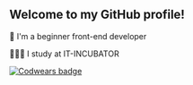 ## Welcome to my GitHub profile!

🚀 I'm a beginner front-end developer

🙇🏻‍♀️ I study at IT-INCUBATOR

[![Codwears badge](https://www.codewars.com/users/MarinaArmenovnaDev/badges/large)](https://www.codewars.com/users/MarinaArmenovnaDev/badges)



<!--
**MarinaArmenovnaDev/MarinaArmenovnaDev** is a ✨ _special_ ✨ repository because its `README.md` (this file) appears on your GitHub profile.

Here are some ideas to get you started:

- 🔭 I’m currently working on ...
- 🌱 I’m currently learning ...
- 👯 I’m looking to collaborate on ...
- 🤔 I’m looking for help with ...
- 💬 Ask me about ...
- 📫 How to reach me: ...
- 😄 Pronouns: ...
- ⚡ Fun fact: ...
-->
